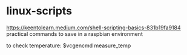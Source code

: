 # linux-scripts
https://keentolearn.medium.com/shell-scripting-basics-831b19fa9184
practical commands to save in a raspbian environment 

to check temperature: $vcgencmd measure_temp


